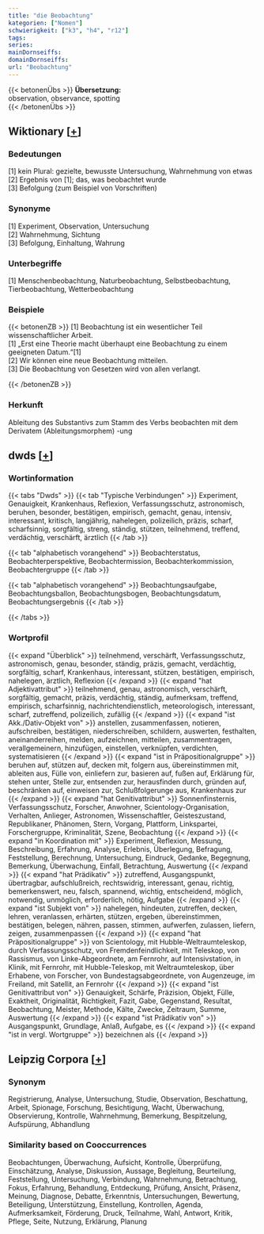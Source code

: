 ```yaml
---
title: "die Beobachtung"
kategorien: ["Nomen"]
schwierigkeit: ["k3", "h4", "r12"]
tags:
series:
mainDornseiffs:
domainDornseiffs:
url: "Beobachtung"
---
```


{{< betonenÜbs >}}
**Übersetzung:**  
observation, observance, spotting  
{{< /betonenÜbs >}}

## Wiktionary [[+](https://de.wiktionary.org/wiki/Beobachtung)]

### Bedeutungen
[1] kein Plural: gezielte, bewusste Untersuchung, Wahrnehmung von etwas  
[2] Ergebnis von [1]; das, was beobachtet wurde  
[3] Befolgung (zum Beispiel von Vorschriften)  

### Synonyme
[1] Experiment, Observation, Untersuchung  
[2] Wahrnehmung, Sichtung  
[3] Befolgung, Einhaltung, Wahrung  

### Unterbegriffe
[1] Menschenbeobachtung, Naturbeobachtung, Selbstbeobachtung, Tierbeobachtung, Wetterbeobachtung  

### Beispiele
{{< betonenZB >}}
[1] Beobachtung ist ein wesentlicher Teil wissenschaftlicher Arbeit.  
[1] „Erst eine Theorie macht überhaupt eine Beobachtung zu einem geeigneten Datum.“[1]  
[2] Wir können eine neue Beobachtung mitteilen.  
[3] Die Beobachtung von Gesetzen wird von allen verlangt.  

{{< /betonenZB >}}
### Herkunft
Ableitung des Substantivs zum Stamm des Verbs beobachten mit dem Derivatem (Ableitungsmorphem) -ung  



## dwds [[+](https://www.dwds.de/wb/Beobachtung)]

### Wortinformation
{{< tabs "Dwds" >}}
{{< tab "Typische Verbindungen" >}}
Experiment, Genauigkeit, Krankenhaus, Reflexion, Verfassungsschutz, astronomisch, beruhen, besonder, bestätigen, empirisch, gemacht, genau, intensiv, interessant, kritisch, langjährig, nahelegen, polizeilich, präzis, scharf, scharfsinnig, sorgfältig, streng, ständig, stützen, teilnehmend, treffend, verdächtig, verschärft, ärztlich
{{< /tab >}}

{{< tab "alphabetisch vorangehend" >}}
Beobachterstatus, Beobachterperspektive, Beobachtermission, Beobachterkommission, Beobachtergruppe
{{< /tab >}}

{{< tab "alphabetisch vorangehend" >}}
Beobachtungsaufgabe, Beobachtungsballon, Beobachtungsbogen, Beobachtungsdatum, Beobachtungsergebnis
{{< /tab >}}

{{< /tabs >}}

### Wortprofil
{{< expand "Überblick" >}} teilnehmend, verschärft, Verfassungsschutz, astronomisch, genau, besonder, ständig, präzis, gemacht, verdächtig, sorgfältig, scharf, Krankenhaus, interessant, stützen, bestätigen, empirisch, nahelegen, ärztlich, Reflexion {{< /expand >}}
{{< expand "hat Adjektivattribut" >}} teilnehmend, genau, astronomisch, verschärft, sorgfältig, gemacht, präzis, verdächtig, ständig, aufmerksam, treffend, empirisch, scharfsinnig, nachrichtendienstlich, meteorologisch, interessant, scharf, zutreffend, polizeilich, zufällig {{< /expand >}}
{{< expand "ist Akk./Dativ-Objekt von" >}} anstellen, zusammenfassen, notieren, aufschreiben, bestätigen, niederschreiben, schildern, auswerten, festhalten, aneinanderreihen, melden, aufzeichnen, mitteilen, zusammentragen, verallgemeinern, hinzufügen, einstellen, verknüpfen, verdichten, systematisieren {{< /expand >}}
{{< expand "ist in Präpositionalgruppe" >}} beruhen auf, stützen auf, decken mit, folgern aus, übereinstimmen mit, ableiten aus, Fülle von, einliefern zur, basieren auf, fußen auf, Erklärung für, stehen unter, Stelle zur, entsenden zur, herausfinden durch, gründen auf, beschränken auf, einweisen zur, Schlußfolgerunge aus, Krankenhaus zur {{< /expand >}}
{{< expand "hat Genitivattribut" >}} Sonnenfinsternis, Verfassungsschutz, Forscher, Anwohner, Scientology-Organisation, Verhalten, Anlieger, Astronomen, Wissenschaftler, Geisteszustand, Republikaner, Phänomen, Stern, Vorgang, Plattform, Linkspartei, Forschergruppe, Kriminalität, Szene, Beobachtung {{< /expand >}}
{{< expand "in Koordination mit" >}} Experiment, Reflexion, Messung, Beschreibung, Erfahrung, Analyse, Erlebnis, Überlegung, Befragung, Feststellung, Berechnung, Untersuchung, Eindruck, Gedanke, Begegnung, Bemerkung, Überwachung, Einfall, Betrachtung, Auswertung {{< /expand >}}
{{< expand "hat Prädikativ" >}} zutreffend, Ausgangspunkt, übertragbar, aufschlußreich, rechtswidrig, interessant, genau, richtig, bemerkenswert, neu, falsch, spannend, wichtig, entscheidend, möglich, notwendig, unmöglich, erforderlich, nötig, Aufgabe {{< /expand >}}
{{< expand "ist Subjekt von" >}} nahelegen, hindeuten, zutreffen, decken, lehren, veranlassen, erhärten, stützen, ergeben, übereinstimmen, bestätigen, belegen, nähren, passen, stimmen, aufwerfen, zulassen, liefern, zeigen, zusammenpassen {{< /expand >}}
{{< expand "hat Präpositionalgruppe" >}} von Scientology, mit Hubble-Weltraumteleskop, durch Verfassungsschutz, von Fremdenfeindlichkeit, mit Teleskop, von Rassismus, von Linke-Abgeordnete, am Fernrohr, auf Intensivstation, in Klinik, mit Fernrohr, mit Hubble-Teleskop, mit Weltraumteleskop, über Erhabene, von Forscher, von Bundestagsabgeordnete, von Augenzeuge, im Freiland, mit Satellit, an Fernrohr {{< /expand >}}
{{< expand "ist Genitivattribut von" >}} Genauigkeit, Schärfe, Präzision, Objekt, Fülle, Exaktheit, Originalität, Richtigkeit, Fazit, Gabe, Gegenstand, Resultat, Beobachtung, Meister, Methode, Kälte, Zwecke, Zeitraum, Summe, Auswertung {{< /expand >}}
{{< expand "ist Prädikativ von" >}} Ausgangspunkt, Grundlage, Anlaß, Aufgabe, es {{< /expand >}}
{{< expand "ist in vergl. Wortgruppe" >}} bezeichnen als {{< /expand >}}

## Leipzig Corpora [[+](https://corpora.uni-leipzig.de/en/res?word=Beobachtung&corpusId=deu_newscrawl-public_2018)]


### Synonym
Registrierung, Analyse, Untersuchung, Studie, Observation, Beschattung, Arbeit, Spionage, Forschung, Besichtigung, Wacht, Überwachung, Observierung, Kontrolle, Wahrnehmung, Bemerkung, Bespitzelung, Aufspürung, Abhandlung


### Similarity based on Cooccurrences
Beobachtungen, Überwachung, Aufsicht, Kontrolle, Überprüfung, Einschätzung, Analyse, Diskussion, Aussage, Begleitung, Beurteilung, Feststellung, Untersuchung, Verbindung, Wahrnehmung, Betrachtung, Fokus, Erfahrung, Behandlung, Entdeckung, Prüfung, Ansicht, Präsenz, Meinung, Diagnose, Debatte, Erkenntnis, Untersuchungen, Bewertung, Beteiligung, Unterstützung, Einstellung, Kontrollen, Agenda, Aufmerksamkeit, Förderung, Druck, Teilnahme, Wahl, Antwort, Kritik, Pflege, Seite, Nutzung, Erklärung, Planung

